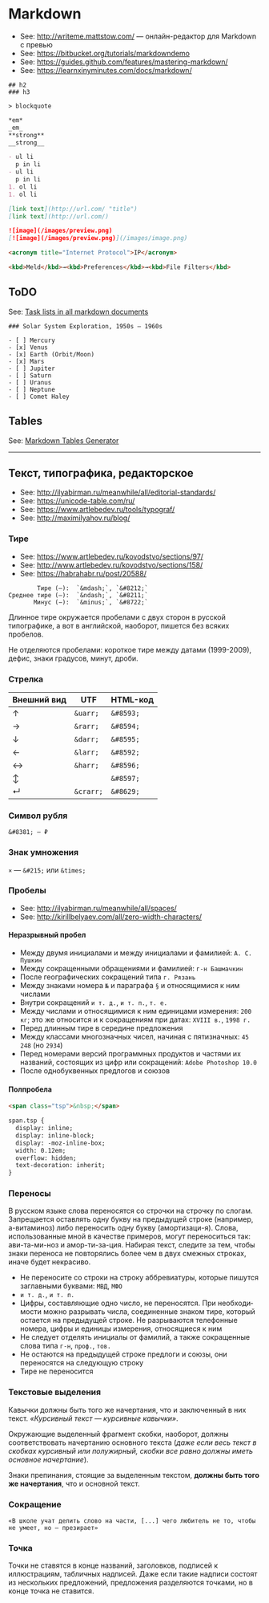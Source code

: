# Markdown

- See: http://writeme.mattstow.com/ — онлайн-редактор для Markdown с превью
- See: https://bitbucket.org/tutorials/markdowndemo
- See: https://guides.github.com/features/mastering-markdown/
- See: https://learnxinyminutes.com/docs/markdown/

```
## h2
### h3
```

```
> blockquote
```

```markdown
*em*
_em_
**strong**
__strong__
```

```markdown
- ul li
  p in li
- ul li
  p in li
1. ol li
1. ol li
```

```markdown
[link text](http://url.com/ "title")
[link text](http://url.com/)
```

```markdown
![image](/images/preview.png)
[![image](/images/preview.png)](/images/image.png)
```

```markdown
<acronym title="Internet Protocol">IP</acronym>
```

```markdown
<kbd>Meld</kbd>→<kbd>Preferences</kbd>→<kbd>File Filters</kbd>
```

## ToDO

See: [Task lists in all markdown documents](https://github.com/blog/1825-task-lists-in-all-markdown-documents)

```
### Solar System Exploration, 1950s – 1960s

- [ ] Mercury
- [x] Venus
- [x] Earth (Orbit/Moon)
- [x] Mars
- [ ] Jupiter
- [ ] Saturn
- [ ] Uranus
- [ ] Neptune
- [ ] Comet Haley

```

## Tables
See: [Markdown Tables Generator](http://www.tablesgenerator.com/markdown_tables)

----

## Текст, типографика, редакторское
- See: http://ilyabirman.ru/meanwhile/all/editorial-standards/
- See: https://unicode-table.com/ru/
- See: https://www.artlebedev.ru/tools/typograf/
- See: http://maximilyahov.ru/blog/

### Тире
- See: https://www.artlebedev.ru/kovodstvo/sections/97/
- See: http://www.artlebedev.ru/kovodstvo/sections/158/
- See: https://habrahabr.ru/post/20588/

```
        Тире (—):  `&mdash;`, `&#8212;`
Среднее тире (–):  `&ndash;`, `&#8211;`
       Минус (−):  `&minus;`, `&#8722;`
```

Длинное тире окружается пробелами с двух сторон в русской типографике, а вот в английской, наоборот, пишется без всяких пробелов.

Не отделяются пробелами: короткое тире между датами (1999-2009), дефис, зна­ки градусов, минут, дроби.

### Стрелка

| Внешний вид | UTF        | HTML-код    |
|-------------|------------|-------------|
| ↑           | `&uarr;`   | `&#8593;`   |
| →           | `&rarr;`   | `&#8594;`   |
| ↓           | `&darr;`   | `&#8595;`   |
| ←           | `&larr;`   | `&#8592;`   |
| ↔           | `&harr;`   | `&#8596;`   |
| ↕           |            | `&#8597;`   |
| ↵           | `&crarr;`  | `&#8629;`   |

### Символ рубля

```
&#8381; — ₽
```

### Знак умножения

`×` — `&#215;` или `&times;`

### Пробелы
- See: http://ilyabirman.ru/meanwhile/all/spaces/
- See: http://kirillbelyaev.com/all/zero-width-characters/

#### Неразрывный пробел
- Между двумя инициалами и между инициалами и фамилией: `А. С. Пушкин`
- Между сокращенными обращениями и фамилией: `г-н Башмачкин`
- После географических сокращений типа `г. Рязань`
- Между знаками номера `№` и параграфа `§` и относящимися к ним числами
- Внутри сокращений `и т. д.`, `и т. п.`, `т. е.`
- Между числами и относящимися к ним единицами измерения: `200 кг`; это же относится и к сокращениям при датах: `XVIII в.`, `1998 г.`
- Перед длинным тире в середине предложения
- Между классами многозначных чисел, начиная с пятизначных: `45 248` (но `2934`)
- Перед номерами версий программных продуктов и частями их названий, состо­ящих из цифр или сокращений: `Adobe Photoshop 10.0`
- После однобуквенных предлогов и союзов

#### Полпробела

```html
<span class="tsp">&nbsp;</span>

span.tsp {
  display: inline;
  display: inline-block;
  display: -moz-inline-box;
  width: 0.12em;
  overflow: hidden;
  text-decoration: inherit;
}
```

### Переносы
В русском языке слова переносятся со строчки на строчку по слогам.
Запрещается оставлять одну букву на предыдущей строке (например, а-витаминоз) либо перено­сить одну букву (амортизаци-я).
Слова, использованные мной в качестве примеров, могут переноситься так: ави-та-ми-ноз и амор-ти-за-ция.
Набирая текст, следите за тем, чтобы знаки переноса не повторялись более чем в двух смежных строках, иначе будет некрасиво.

- Не переносите со строки на строку аббревиатуры, которые пишутся заглавны­ми буквами: `МВД`, `МФО`
- `и т. д.`, `и т. п.`
- Цифры, составляющие одно число, не переносятся. При необходи­мости можно разрывать числа, соединенные знаком тире, который остается на предыдущей строке. Не разрываются телефонные номера, цифры и едини­цы измерения, относящиеся к ним
- Не следует отделять инициалы от фамилий, а также сокращенные слова типа `г-н`, `проф.`, `тов.`
- Не остаются на предыдущей строке предлоги и союзы, они переносят­ся на следующую строку
- Тире не переносится

### Текстовые выделения
Кавыч­ки должны быть того же начертания, что и заключенный в них текст. *«Курсивный текст — курсивные кавычки»*.

Окружающие выделенный фрагмент скобки, наобо­рот, должны соответствовать начертанию основного текста (*даже если весь текст в скобках курсивный или полужирный, скобки все равно должны иметь основное начертание*).

Знаки препинания, стоящие за выделенным текстом, **должны быть того же начертания**, что и основной текст.

### Сокращение

```
«В школе учат делить слово на части, [...] чего любитель не то, чтобы не умеет, но — презирает»
```

### Точка
Точки не ставятся в конце названий, заголовков, подписей к иллюстрациям, табличных надписей.
Даже если такие надписи состоят из нескольких предложений, предложения разделяются точками, но в конце точка не ставится.
